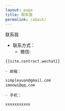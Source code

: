 ```yaml
---
layout: page
title: 联系我
permalink: /about/
---
```


联系我

- 联系方式：
	- 微信: 
```bash
{{site.contract.wechat}} 
```
	- 邮箱：
```bash			
simpleyuan@gmail.com  
imoowi@qq.com
```
	- 手机：
```bash
xxxxxxxxxxx
```


